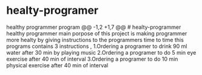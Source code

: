 # healty-programer
healthy  programmer program
@@ -1,2 +1,7 @@ # healty-programmer healthy programmer 
main porpose of this project is making programmer more healty by giving instructions to the programmers time to time 
this programs contains 3 instructions  , 
1.Ordering a programer to drink 90 ml water after 30 min by playing music 
2.Ordering a programer to do 5 min eye exercise after 40 min  of interval 
3.Ordering a programer to do 10 min physical  exercise after 40 min of interval
